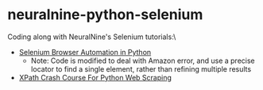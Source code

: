 # neuralnine-python-selenium

Coding along with NeuralNine's Selenium tutorials:\

- [Selenium Browser Automation in Python](https://www.youtube.com/watch?v=SPM1tm2ZdK4)
  - Note: Code is modified to deal with Amazon error, and use a precise locator to find a single element, rather than refining multiple results
- [XPath Crash Course For Python Web Scraping](https://www.youtube.com/watch?v=jraDTvKLLvY)